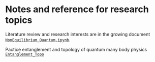 # Notes and reference for research topics
Literature review and research interests are in the growing document [`NonEquilibrium_Quantum.ipynb`](https://github.com/JSKao/Computational-Quantum-Many-Body-Physics/blob/main/NonEquilibrium_Quantum.ipynb). 


Pactice entanglement and topology of quantum many body physics [`Entanglement_Topo`](https://github.com/JSKao/Computational-Quantum-Many-Body-Physics/blob/main/Entanglement_Topo.ipynb)

